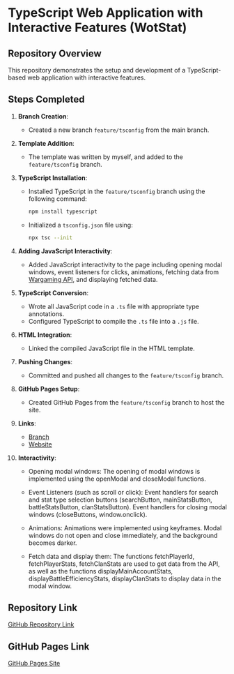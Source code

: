 # TypeScript Web Application with Interactive Features (WotStat)

## Repository Overview

This repository demonstrates the setup and development of a TypeScript-based web application with interactive features. 

## Steps Completed

1. **Branch Creation**:
    - Created a new branch `feature/tsconfig` from the main branch.

2. **Template Addition**:
    - The template was written by myself, and added to the `feature/tsconfig` branch.

3. **TypeScript Installation**:
    - Installed TypeScript in the `feature/tsconfig` branch using the following command:
      ```bash
      npm install typescript
      ```
    - Initialized a `tsconfig.json` file using:
      ```bash
      npx tsc --init
      ```

4. **Adding JavaScript Interactivity**:
    - Added JavaScript interactivity to the page including opening modal windows, event listeners for clicks, animations, fetching data from [Wargaming API](https://developers.wargaming.net/applications/84770/), and displaying fetched data.

5. **TypeScript Conversion**:
    - Wrote all JavaScript code in a `.ts` file with appropriate type annotations.
    - Configured TypeScript to compile the `.ts` file into a `.js` file.

6. **HTML Integration**:
    - Linked the compiled JavaScript file in the HTML template.

7. **Pushing Changes**:
    - Committed and pushed all changes to the `feature/tsconfig` branch.

8. **GitHub Pages Setup**:
    - Created GitHub Pages from the `feature/tsconfig` branch to host the site.

9. **Links**:
    - [Branch](https://github.com/KpoJleBapKa/kpojlebapka.github.io/tree/feature/tsconfig) 
    - [Website](https://kpojlebapka.github.io/)
10. **Interactivity**:
    - Opening modal windows:
The opening of modal windows is implemented using the openModal and closeModal functions.

    - Event Listeners (such as scroll or click):
Event handlers for search and stat type selection buttons (searchButton, mainStatsButton, battleStatsButton, clanStatsButton).
Event handlers for closing modal windows (closeButtons, window.onclick).

    - Animations:
Animations were implemented using keyframes. Modal windows do not open and close immediately, and the background becomes darker.

    - Fetch data and display them:
The functions fetchPlayerId, fetchPlayerStats, fetchClanStats are used to get data from the API, as well as the functions displayMainAccountStats, displayBattleEfficiencyStats, displayClanStats to display data in the modal window.

## Repository Link

[GitHub Repository Link](https://github.com/KpoJleBapKa/kpojlebapka.github.io/tree/feature/tsconfig)

## GitHub Pages Link

[GitHub Pages Site](https://kpojlebapka.github.io/)
